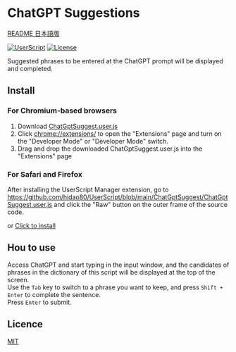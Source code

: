 # ChatGPT Suggestions

[README 日本語版](./README_ja.md)

[![UserScript](https://img.shields.io/badge/Framework-UserScript-blue.svg)](https://en.wikipedia.org/wiki/Userscript)
[![License](https://img.shields.io/github/license/hidao80/UserScript)](/LICENSE)

Suggested phrases to be entered at the ChatGPT prompt will be displayed and completed.

## Install

### For Chromium-based browsers

1. Download [ChatGptSuggest.user.js](https://github.com/hidao80/UserScript/blob/main/ChatGptSuggest/ChatGptSuggest.user.js)
2. Click <chrome://extensions/> to open the "Extensions" page and turn on the "Developer Mode" or "Developer Mode" switch.
3. Drag and drop the downloaded ChatGptSuggest.user.js into the "Extensions" page

### For Safari and Firefox

After installing the UserScript Manager extension, go to <https://github.com/hidao80/UserScript/blob/main/ChatGptSuggest/ChatGptSuggest.user.js> and click the "Raw" button on the outer frame of the source code.

or [Click to install](https://github.com/hidao80/UserScript/raw/main/ChatGptSuggest/ChatGptSuggest.user.js)

## Hou to use

Access ChatGPT and start typing in the input window, and the candidates of phrases in the dictionary of this script will be displayed at the top of the screen.\
Use the `Tab` key to switch to a phrase you want to keep, and press `Shift + Enter` to complete the sentence.\
Press `Enter` to submit.

## Licence

[MIT](/LICENSE)
